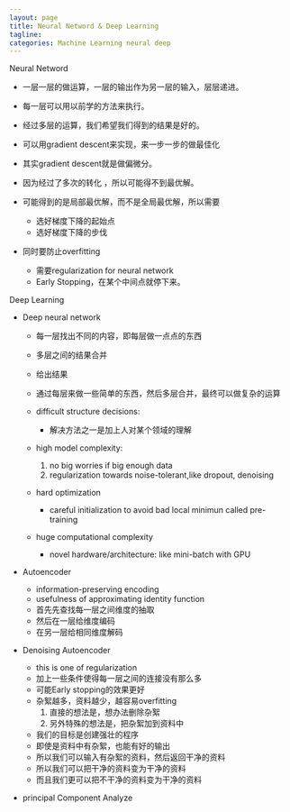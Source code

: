 ```yaml
---
layout: page
title: Neural Netword & Deep Learning
tagline: 
categories: Machine Learning neural deep
---
```


Neural Netword

- 一层一层的做运算，一层的输出作为另一层的输入，层层递进。
- 每一层可以用以前学的方法来执行。
- 经过多层的运算，我们希望我们得到的结果是好的。
- 可以用gradient descent来实现，来一步一步的做最佳化
- 其实gradient descent就是做偏微分。

- 因为经过了多次的转化 ，所以可能得不到最优解。
- 可能得到的是局部最优解，而不是全局最优解，所以需要
    + 选好梯度下降的起始点
    + 选好梯度下降的步伐

- 同时要防止overfitting
    + 需要regularization for neural network
    + Early Stopping，在某个中间点就停下来。

Deep Learning

- Deep neural network
    + 每一层找出不同的内容，即每层做一点点的东西
    + 多层之间的结果合并
    + 给出结果
    + 通过每层来做一些简单的东西，然后多层合并，最终可以做复杂的运算

    + difficult structure decisions: 
        - 解决方法之一是加上人对某个领域的理解
    + high model complexity: 
        1. no big worries if big enough data
        2. regularization towards noise-tolerant,like dropout, denoising
    + hard optimization
        - careful initialization to avoid bad local minimun called pre-training
    + huge computational complexity
        - novel hardware/architecture: like mini-batch with GPU

- Autoencoder
    + information-preserving encoding
    + usefulness of approximating identity function
    + 首先先查找每一层之间维度的抽取
    + 然后在一层给维度编码
    + 在另一层给相同维度解码

- Denoising Autoencoder
    + this is one of regularization
    + 加上一些条件使得每一层之间的连接没有那么多
    + 可能Early stopping的效果更好
    + 杂絮越多，资料越少，越容易overfitting
        1. 直接的想法是，想办法删除杂絮
        2. 另外特殊的想法是，把杂絮加到资料中
    + 我们的目标是创建强壮的程序
    + 即使是资料中有杂絮，也能有好的输出
    + 所以我们可以输入有杂絮的资料，然后返回干净的资料
    + 所以我们可以把干净的资料变为干净的资料
    + 而且我们更可以把不干净的资料变为干净的资料

- principal Component Analyze
